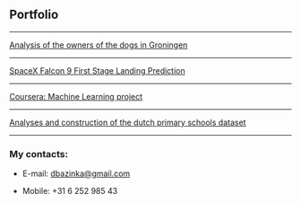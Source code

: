 ## Portfolio

---
[Analysis of the owners of the dogs in Groningen](./Nederland/Gron_pet_analysis/index_dogs.html)

---
[SpaceX Falcon 9 First Stage Landing Prediction](./SpaceXPrediction/index_spacex.html)

---
[Coursera: Machine Learning project](./MLCourseraProject/MLCourseraProject.md)

---
[Analyses and construction of the dutch primary schools dataset](./school_data/index_school.html)

---

### My contacts:

- E-mail: dbazinka@gmail.com 

- Mobile: +31 6 252 985 43
